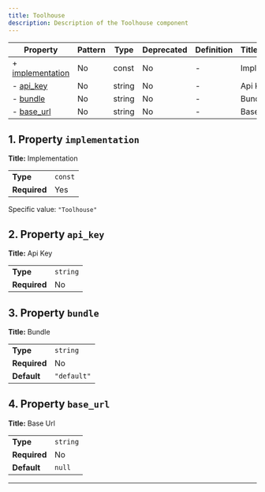 ```yaml
---
title: Toolhouse
description: Description of the Toolhouse component
---
```


| Property                             | Pattern | Type   | Deprecated | Definition | Title/Description |
| ------------------------------------ | ------- | ------ | ---------- | ---------- | ----------------- |
| + [implementation](#implementation ) | No      | const  | No         | -          | Implementation    |
| - [api_key](#api_key )               | No      | string | No         | -          | Api Key           |
| - [bundle](#bundle )                 | No      | string | No         | -          | Bundle            |
| - [base_url](#base_url )             | No      | string | No         | -          | Base Url          |

## <a name="implementation"></a>1. Property `implementation`

**Title:** Implementation

|              |         |
| ------------ | ------- |
| **Type**     | `const` |
| **Required** | Yes     |

Specific value: `"Toolhouse"`

## <a name="api_key"></a>2. Property `api_key`

**Title:** Api Key

|              |          |
| ------------ | -------- |
| **Type**     | `string` |
| **Required** | No       |

## <a name="bundle"></a>3. Property `bundle`

**Title:** Bundle

|              |             |
| ------------ | ----------- |
| **Type**     | `string`    |
| **Required** | No          |
| **Default**  | `"default"` |

## <a name="base_url"></a>4. Property `base_url`

**Title:** Base Url

|              |          |
| ------------ | -------- |
| **Type**     | `string` |
| **Required** | No       |
| **Default**  | `null`   |

----------------------------------------------------------------------------------------------------------------------------
